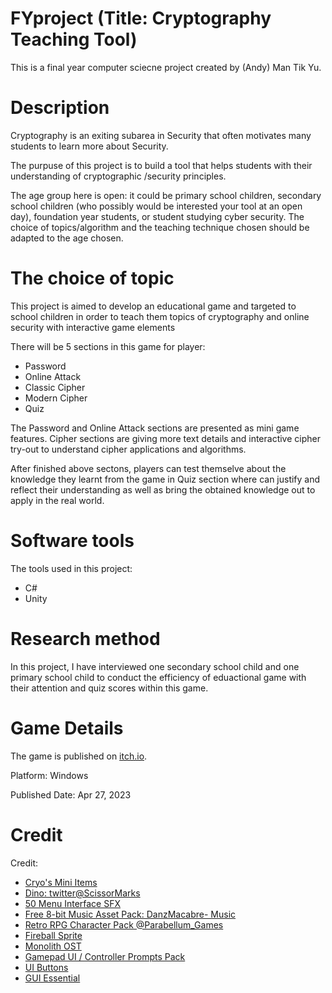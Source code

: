 # FYproject (Title: Cryptography Teaching Tool)
<p>This is a final year computer sciecne project created by (Andy) Man Tik Yu.</p>

# Description
<p>Cryptography is an exiting subarea in Security that often motivates many students to learn more about Security.</p>
<p>The purpuse of this project is to build a tool that helps students with their understanding of cryptographic /security principles.</p>
<p>The age group here is open: it could be primary school children, secondary school children (who possibly would be interested your tool at an open day), foundation year students, or student studying cyber security. The choice of topics/algorithm and the teaching technique chosen should be adapted to the age chosen.</p>

# The choice of topic
<p>This project is aimed to develop an educational game and targeted to school children in order to teach them topics of cryptography and online security with interactive game elements</p>
<p>There will be 5 sections in this game for player:</p>
<ul>
  <li>Password</li>
  <li>Online Attack</li>
  <li>Classic Cipher</li>
  <li>Modern Cipher</li>
  <li>Quiz</li>
</ul>
<p>The Password and Online Attack sections are presented as mini game features. Cipher sections are giving more text details and interactive cipher try-out to understand cipher applications and algorithms.</p>
<p>After finished above sectons, players can test themselve about the knowledge they learnt from the game in Quiz section where can justify and reflect their understanding as well as bring the obtained knowledge out to apply in the real world.</p>

# Software tools
<p>The tools used in this project:</p>
<ul>
  <li>C#</li>
  <li>Unity</li>
</ul>

# Research method
In this project, I have interviewed one secondary school child and one primary school child to conduct the efficiency of eduactional game with their attention and quiz scores within this game.

# Game Details
<p>The game is published on <a href="https://andyyu1104.itch.io/cryptographylearningtool">itch.io</a>.</p>
<p>Platform: Windows</p>
<p>Published Date: Apr 27, 2023</p>

# Credit
<p>Credit:</p>
<ul>
  <li><a href="https://paperhatlizard.itch.io/cryos-mini-items">Cryo's Mini Items</a></li>
  <li><a href="https://arks.itch.io/dino-characters">Dino: twitter@ScissorMarks</a></li>
  <li><a href="https://coloralpha.itch.io/50-menu-interface-sfx">50 Menu Interface SFX</a></li>
  <li><a href="https://danzmacabre.itch.io/free-8-bit-music-asset-pack">Free 8-bit Music Asset Pack: DanzMacabre- Music</a></li>
  <li><a href="https://parabellum-games.itch.io/retro-rpg-character-pack">Retro RPG Character Pack @Parabellum_Games</a></li>
  <li><a href="https://handsomeunicorn.itch.io/fireball-sprite">Fireball Sprite</a></li>
  <li><a href="https://garoslaw.itch.io/monolith-ost">Monolith OST</a></li>
  <li><a href="https://greatdocbrown.itch.io/gamepad-ui">Gamepad UI / Controller Prompts Pack</a></li>
  <li><a href="https://kicked-in-teeth.itch.io/button-ui">UI Buttons</a></li>
  <li><a href="https://crusenho.itch.io/complete-gui-essential-pack">GUI Essential</a></li>
</ul>

